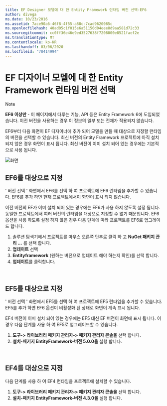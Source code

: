 ```yaml
---
title: EF Designer 모델에 대 한 Entity Framework 런타임 버전 선택-EF6
author: divega
ms.date: 10/23/2016
ms.assetid: 7ace90a6-46f8-4f55-a88c-7cad9620085c
ms.openlocfilehash: 40ad05c1f015e6a51150d04eee8d9aa581d72c33
ms.sourcegitcommit: cc0ff36e46e9ed3527638f7208000e8521faef2e
ms.translationtype: MT
ms.contentlocale: ko-KR
ms.lasthandoff: 03/06/2020
ms.locfileid: "78414994"
---
```

# <a name="selecting-entity-framework-runtime-version-for-ef-designer-models"></a>EF 디자이너 모델에 대 한 Entity Framework 런타임 버전 선택
> [!NOTE]
> **EF6 이상만** - 이 페이지에서 다루는 기능, API 등은 Entity Framework 6에 도입되었습니다. 이전 버전을 사용하는 경우 이 정보의 일부 또는 전체가 적용되지 않습니다.

EF6부터 다음 화면이 EF 디자이너에 추가 되어 모델을 만들 때 대상으로 지정할 런타임의 버전을 선택할 수 있습니다. 최신 버전의 Entity Framework 프로젝트에 아직 설치 되지 않은 경우 화면이 표시 됩니다. 최신 버전이 이미 설치 되어 있는 경우에는 기본적으로 사용 됩니다.

![화면](~/ef6/media/screen.png)


## <a name="targeting-ef6x"></a>EF6를 대상으로 지정

' 버전 선택 ' 화면에서 EF6를 선택 하 여 프로젝트에 EF6 런타임을 추가할 수 있습니다. EF6를 추가 하면 현재 프로젝트에서이 화면이 표시 되지 않습니다.

이전 버전의 EF가 이미 설치 되어 있는 경우에는 EF6가 사용 하지 않도록 설정 됩니다. 동일한 프로젝트에서 여러 버전의 런타임을 대상으로 지정할 수 없기 때문입니다. EF6 옵션을 사용 하도록 설정 하지 않은 경우 다음 단계에 따라 프로젝트를 EF6로 업그레이드 합니다.

1.  솔루션 탐색기에서 프로젝트를 마우스 오른쪽 단추로 클릭 하 고 **NuGet 패키지 관리 ...** 를 선택 합니다.
2.  **업데이트** 선택
3.  **Entityframework** (원하는 버전으로 업데이트 해야 하는지 확인)를 선택 합니다.
4.  **업데이트**를 클릭합니다.

 

## <a name="targeting-ef5x"></a>EF5를 대상으로 지정

' 버전 선택 ' 화면에서 EF5를 선택 하 여 프로젝트에 EF5 런타임을 추가할 수 있습니다. EF5를 추가 하면 EF6 옵션이 비활성화 된 상태로 화면이 계속 표시 됩니다.

EF4 버전이 이미 설치 되어 있는 경우에는 EF5 대신 EF 버전이 화면에 표시 됩니다. 이 경우 다음 단계를 사용 하 여 EF5로 업그레이드할 수 있습니다.

1.  **도구-&gt; 라이브러리 패키지 관리자-&gt; 패키지 관리자 콘솔을** 선택 합니다.
2.  **설치-패키지 EntityFramework-버전 5.0.0을** 실행 합니다.

 

## <a name="targeting-ef4x"></a>EF4를 대상으로 지정

다음 단계를 사용 하 여 EF4 런타임을 프로젝트에 설치할 수 있습니다.

1.  **도구-&gt; 라이브러리 패키지 관리자-&gt; 패키지 관리자 콘솔을** 선택 합니다.
2.  **설치-패키지 EntityFramework-버전 4.3.0을** 실행 합니다.
